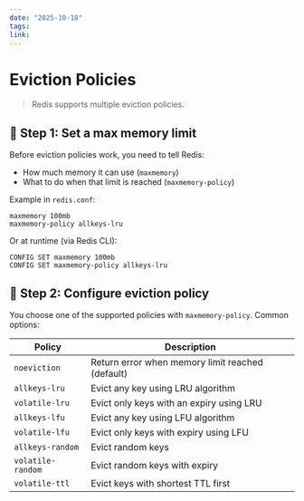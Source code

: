 ```yaml
---
date: "2025-10-18"
tags: 
link:
---
```


# Eviction Policies

> Redis supports multiple eviction policies.

## 🔹 Step 1: Set a max memory limit

Before eviction policies work, you need to tell Redis:

- How much memory it can use (`maxmemory`)
- What to do when that limit is reached (`maxmemory-policy`)

Example in `redis.conf`:

```
maxmemory 100mb 
maxmemory-policy allkeys-lru
```

Or at runtime (via Redis CLI):

```
CONFIG SET maxmemory 100mb
CONFIG SET maxmemory-policy allkeys-lru
```


## 🔹 Step 2: Configure eviction policy

You choose one of the supported policies with `maxmemory-policy`. Common options:

| Policy            | Description                                      |
| ----------------- | ------------------------------------------------ |
| `noeviction`      | Return error when memory limit reached (default) |
| `allkeys-lru`     | Evict any key using LRU algorithm                |
| `volatile-lru`    | Evict only keys with an expiry using LRU         |
| `allkeys-lfu`     | Evict any key using LFU algorithm                |
| `volatile-lfu`    | Evict only keys with expiry using LFU            |
| `allkeys-random`  | Evict random keys                                |
| `volatile-random` | Evict random keys with expiry                    |
| `volatile-ttl`    | Evict keys with shortest TTL first               |
